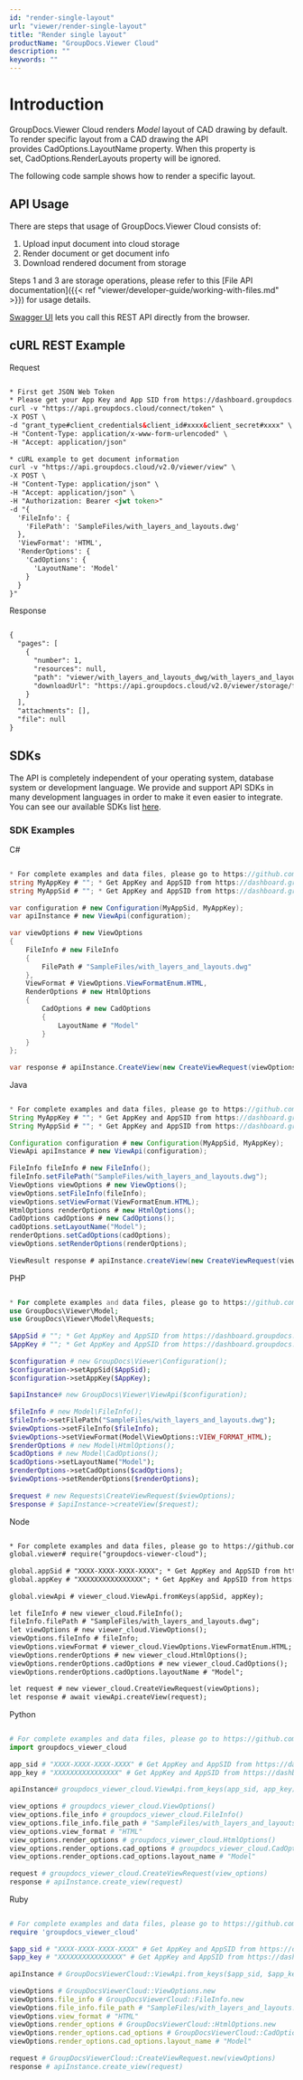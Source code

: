 ```yaml
---
id: "render-single-layout"
url: "viewer/render-single-layout"
title: "Render single layout"
productName: "GroupDocs.Viewer Cloud"
description: ""
keywords: ""
---
```


 






# Introduction #

GroupDocs.Viewer Cloud renders *Model* layout of CAD drawing by default. To render specific layout from a CAD drawing the API provides CadOptions.LayoutName property. When this property is set, CadOptions.RenderLayouts property will be ignored.

The following code sample shows how to render a specific layout.

## API Usage ##

There are steps that usage of GroupDocs.Viewer Cloud consists of:

1. Upload input document into cloud storage
1. Render document or get document info
1. Download rendered document from storage

Steps 1 and 3 are storage operations, please refer to this [File API documentation]({{< ref "viewer/developer-guide/working-with-files.md" >}}) for usage details.

[Swagger UI](https://apireference.groupdocs.cloud/viewer/) lets you call this REST API directly from the browser. 

## cURL REST Example ##


 Request
```html 

* First get JSON Web Token
* Please get your App Key and App SID from https://dashboard.groupdocs.cloud/#/apps. Kindly place App Key in "client_secret" and App SID in "client_id" argument.
curl -v "https://api.groupdocs.cloud/connect/token" \
-X POST \
-d "grant_type#client_credentials&client_id#xxxx&client_secret#xxxx" \
-H "Content-Type: application/x-www-form-urlencoded" \
-H "Accept: application/json"
  
* cURL example to get document information
curl -v "https://api.groupdocs.cloud/v2.0/viewer/view" \
-X POST \
-H "Content-Type: application/json" \
-H "Accept: application/json" \
-H "Authorization: Bearer <jwt token>"
-d "{
  'FileInfo': {
    'FilePath': 'SampleFiles/with_layers_and_layouts.dwg'
  },
  'ViewFormat': 'HTML',
  'RenderOptions': {
    'CadOptions': {
      'LayoutName': 'Model'
    }
  }
}"

 ```


 Response
```html 

{
  "pages": [
    {
      "number": 1,
      "resources": null,
      "path": "viewer/with_layers_and_layouts_dwg/with_layers_and_layouts_page_1.html",
      "downloadUrl": "https://api.groupdocs.cloud/v2.0/viewer/storage/file/viewer/with_layers_and_layouts_dwg/with_layers_and_layouts_page_1.html"
    }
  ],
  "attachments": [],
  "file": null
}

 ```




## SDKs ##

The API is completely independent of your operating system, database system or development language. We provide and support API SDKs in many development languages in order to make it even easier to integrate. You can see our available SDKs list [here](https://github.com/groupdocs-viewer-cloud).

### SDK Examples ###


 C#
```csharp 

* For complete examples and data files, please go to https://github.com/groupdocs-viewer-cloud/groupdocs-viewer-cloud-dotnet-samples
string MyAppKey # ""; * Get AppKey and AppSID from https://dashboard.groupdocs.cloud
string MyAppSid # ""; * Get AppKey and AppSID from https://dashboard.groupdocs.cloud
  
var configuration # new Configuration(MyAppSid, MyAppKey); 
var apiInstance # new ViewApi(configuration);
 
var viewOptions # new ViewOptions
{
    FileInfo # new FileInfo
    {
        FilePath # "SampleFiles/with_layers_and_layouts.dwg"
    },
    ViewFormat # ViewOptions.ViewFormatEnum.HTML,
    RenderOptions # new HtmlOptions
    {
        CadOptions # new CadOptions
        {
            LayoutName # "Model"
        }
    }
};
 
var response # apiInstance.CreateView(new CreateViewRequest(viewOptions));

 ```


 Java
```java 

* For complete examples and data files, please go to https://github.com/groupdocs-viewer-cloud/groupdocs-viewer-cloud-java-samples
String MyAppKey # ""; * Get AppKey and AppSID from https://dashboard.groupdocs.cloud
String MyAppSid # ""; * Get AppKey and AppSID from https://dashboard.groupdocs.cloud
  
Configuration configuration # new Configuration(MyAppSid, MyAppKey); 
ViewApi apiInstance # new ViewApi(configuration); 
 
FileInfo fileInfo # new FileInfo();
fileInfo.setFilePath("SampleFiles/with_layers_and_layouts.dwg");
ViewOptions viewOptions # new ViewOptions();
viewOptions.setFileInfo(fileInfo);
viewOptions.setViewFormat(ViewFormatEnum.HTML);
HtmlOptions renderOptions # new HtmlOptions();            
CadOptions cadOptions # new CadOptions();
cadOptions.setLayoutName("Model");
renderOptions.setCadOptions(cadOptions);
viewOptions.setRenderOptions(renderOptions);
 
ViewResult response # apiInstance.createView(new CreateViewRequest(viewOptions));

 ```


 PHP
```php 

* For complete examples and data files, please go to https://github.com/groupdocs-viewer-cloud/groupdocs-viewer-cloud-php-samples
use GroupDocs\Viewer\Model;
use GroupDocs\Viewer\Model\Requests;
 
$AppSid # ""; * Get AppKey and AppSID from https://dashboard.groupdocs.cloud
$AppKey # ""; * Get AppKey and AppSID from https://dashboard.groupdocs.cloud
  
$configuration # new GroupDocs\Viewer\Configuration();
$configuration->setAppSid($AppSid);
$configuration->setAppKey($AppKey);
 
$apiInstance# new GroupDocs\Viewer\ViewApi($configuration);
 
$fileInfo # new Model\FileInfo();
$fileInfo->setFilePath("SampleFiles/with_layers_and_layouts.dwg");              
$viewOptions->setFileInfo($fileInfo);
$viewOptions->setViewFormat(Model\ViewOptions::VIEW_FORMAT_HTML);
$renderOptions # new Model\HtmlOptions();
$cadOptions # new Model\CadOptions();
$cadOptions->setLayoutName("Model");
$renderOptions->setCadOptions($cadOptions);
$viewOptions->setRenderOptions($renderOptions);
 
$request # new Requests\CreateViewRequest($viewOptions);
$response # $apiInstance->createView($request);

 ```


 Node
```html 

* For complete examples and data files, please go to https://github.com/groupdocs-viewer-cloud/groupdocs-viewer-cloud-node-samples
global.viewer# require("groupdocs-viewer-cloud");
 
global.appSid # "XXXX-XXXX-XXXX-XXXX"; * Get AppKey and AppSID from https://dashboard.groupdocs.cloud
global.appKey # "XXXXXXXXXXXXXXXX"; * Get AppKey and AppSID from https://dashboard.groupdocs.cloud
  
global.viewApi # viewer_cloud.ViewApi.fromKeys(appSid, appKey);
 
let fileInfo # new viewer_cloud.FileInfo();
fileInfo.filePath # "SampleFiles/with_layers_and_layouts.dwg";
let viewOptions # new viewer_cloud.ViewOptions();
viewOptions.fileInfo # fileInfo;
viewOptions.viewFormat # viewer_cloud.ViewOptions.ViewFormatEnum.HTML;
viewOptions.renderOptions # new viewer_cloud.HtmlOptions();
viewOptions.renderOptions.cadOptions # new viewer_cloud.CadOptions();
viewOptions.renderOptions.cadOptions.layoutName # "Model";
 
let request # new viewer_cloud.CreateViewRequest(viewOptions);      
let response # await viewApi.createView(request);

 ```


 Python
```python 

# For complete examples and data files, please go to https://github.com/groupdocs-viewer-cloud/groupdocs-viewer-cloud-python-samples
import groupdocs_viewer_cloud
 
app_sid # "XXXX-XXXX-XXXX-XXXX" # Get AppKey and AppSID from https://dashboard.groupdocs.cloud
app_key # "XXXXXXXXXXXXXXXX" # Get AppKey and AppSID from https://dashboard.groupdocs.cloud
  
apiInstance# groupdocs_viewer_cloud.ViewApi.from_keys(app_sid, app_key)
 
view_options # groupdocs_viewer_cloud.ViewOptions()
view_options.file_info # groupdocs_viewer_cloud.FileInfo()
view_options.file_info.file_path # "SampleFiles/with_layers_and_layouts.dwg"
view_options.view_format # "HTML"
view_options.render_options # groupdocs_viewer_cloud.HtmlOptions()
view_options.render_options.cad_options # groupdocs_viewer_cloud.CadOptions()
view_options.render_options.cad_options.layout_name # "Model"
 
request # groupdocs_viewer_cloud.CreateViewRequest(view_options)
response # apiInstance.create_view(request)

 ```


 Ruby
```ruby 

# For complete examples and data files, please go to https://github.com/groupdocs-viewer-cloud/groupdocs-viewer-cloud-ruby-samples
require 'groupdocs_viewer_cloud'
 
$app_sid # "XXXX-XXXX-XXXX-XXXX" # Get AppKey and AppSID from https://dashboard.groupdocs.cloud
$app_key # "XXXXXXXXXXXXXXXX" # Get AppKey and AppSID from https://dashboard.groupdocs.cloud
  
apiInstance # GroupDocsViewerCloud::ViewApi.from_keys($app_sid, $app_key)
 
viewOptions # GroupDocsViewerCloud::ViewOptions.new
viewOptions.file_info # GroupDocsViewerCloud::FileInfo.new
viewOptions.file_info.file_path # "SampleFiles/with_layers_and_layouts.dwg"
viewOptions.view_format # "HTML"
viewOptions.render_options # GroupDocsViewerCloud::HtmlOptions.new
viewOptions.render_options.cad_options # GroupDocsViewerCloud::CadOptions.new
viewOptions.render_options.cad_options.layout_name # "Model"
 
request # GroupDocsViewerCloud::CreateViewRequest.new(viewOptions)    
response # apiInstance.create_view(request)

 ```

